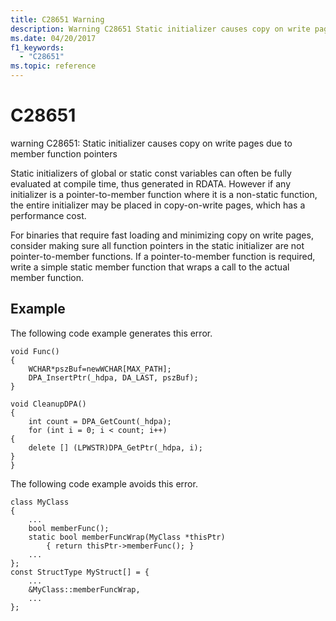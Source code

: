 ```yaml
---
title: C28651 Warning
description: Warning C28651 Static initializer causes copy on write pages due to member function pointers.
ms.date: 04/20/2017
f1_keywords: 
  - "C28651"
ms.topic: reference
---
```


# C28651


warning C28651: Static initializer causes copy on write pages due to member function pointers

Static initializers of global or static const variables can often be fully evaluated at compile time, thus generated in RDATA. However if any initializer is a pointer-to-member function where it is a non-static function, the entire initializer may be placed in copy-on-write pages, which has a performance cost.

For binaries that require fast loading and minimizing copy on write pages, consider making sure all function pointers in the static initializer are not pointer-to-member functions. If a pointer-to-member function is required, write a simple static member function that wraps a call to the actual member function.

## <span id="Example"></span><span id="example"></span><span id="EXAMPLE"></span>Example


The following code example generates this error.

```
void Func()
{
    WCHAR*pszBuf=newWCHAR[MAX_PATH];
    DPA_InsertPtr(_hdpa, DA_LAST, pszBuf);
}

void CleanupDPA()
{
    int count = DPA_GetCount(_hdpa);
    for (int i = 0; i < count; i++)
{
    delete [] (LPWSTR)DPA_GetPtr(_hdpa, i);
}
}  
```

The following code example avoids this error.

```
class MyClass
{
    ...
    bool memberFunc();
    static bool memberFuncWrap(MyClass *thisPtr)
        { return thisPtr->memberFunc(); }
    ...
};
const StructType MyStruct[] = {
    ...
    &MyClass::memberFuncWrap,
    ...
};  
```









